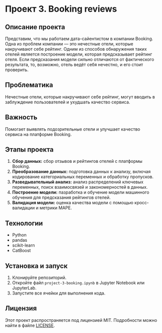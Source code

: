 # Проект 3. Booking reviews

## Описание проекта
Представим, что мы работаем дата-сайентистом в компании Booking. Одна из проблем компании — это нечестные отели, которые накручивают себе рейтинг. Одним из способов обнаружения таких отелей является построение модели, которая предсказывает рейтинг отеля. Если предсказания модели сильно отличаются от фактического результата, то, возможно, отель ведёт себя нечестно, и его стоит проверить.

## Проблематика
Нечестные отели, которые накручивают себе рейтинг, могут вводить в заблуждение пользователей и ухудшать качество сервиса.

## Важность
Помогает выявлять подозрительные отели и улучшает качество сервиса на платформе Booking.

## Этапы проекта
1. **Сбор данных:** сбор отзывов и рейтингов отелей с платформы Booking.
2. **Преобразование данных:** подготовка данных к анализу, включая кодирование категориальных переменных и обработку пропусков.
3. **Разведывательный анализ:** анализ распределений ключевых переменных, поиск взаимосвязей и закономерностей в данных.
4. **Построение модели:** пазработка и обучение модели машинного обучения для предсказания рейтингов отелей.
5. **Валидация модели:** оценка качества модели с помощью кросс-валидации и метрики MAPE.

## Технологии
- Python
- pandas
- scikit-learn
- CatBoost

## Установка и запуск
1. Клонируйте репозиторий.
2. Откройте файл `project-3-booking.ipynb` в Jupyter Notebook или JupyterLab.
3. Запустите все ячейки для выполнения кода.

## Лицензия
Этот проект распространяется под лицензией MIT. Подробности можно найти в файле [LICENSE](LICENSE.txt).
